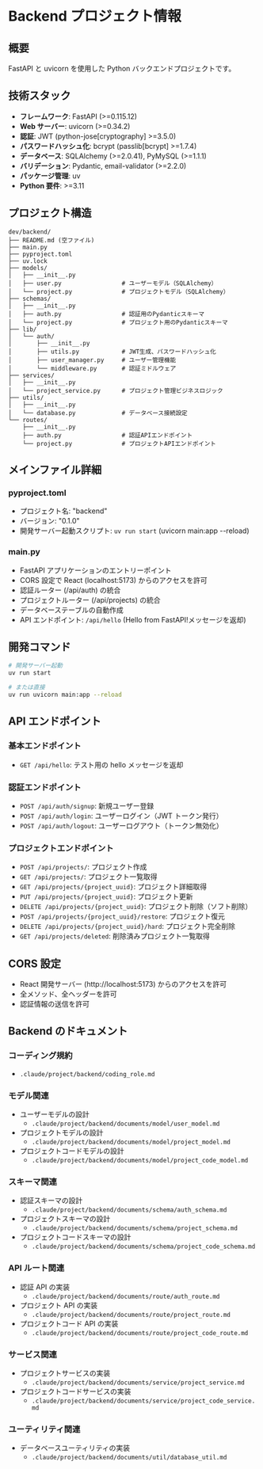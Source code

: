 # Backend プロジェクト情報

## 概要

FastAPI と uvicorn を使用した Python バックエンドプロジェクトです。

## 技術スタック

- **フレームワーク**: FastAPI (>=0.115.12)
- **Web サーバー**: uvicorn (>=0.34.2)
- **認証**: JWT (python-jose[cryptography] >=3.5.0)
- **パスワードハッシュ化**: bcrypt (passlib[bcrypt] >=1.7.4)
- **データベース**: SQLAlchemy (>=2.0.41), PyMySQL (>=1.1.1)
- **バリデーション**: Pydantic, email-validator (>=2.2.0)
- **パッケージ管理**: uv
- **Python 要件**: >=3.11

## プロジェクト構造

```
dev/backend/
├── README.md (空ファイル)
├── main.py
├── pyproject.toml
├── uv.lock
├── models/
│   ├── __init__.py
│   ├── user.py                 # ユーザーモデル（SQLAlchemy）
│   └── project.py              # プロジェクトモデル（SQLAlchemy）
├── schemas/
│   ├── __init__.py
│   ├── auth.py                 # 認証用のPydanticスキーマ
│   └── project.py              # プロジェクト用のPydanticスキーマ
├── lib/
│   └── auth/
│       ├── __init__.py
│       ├── utils.py            # JWT生成、パスワードハッシュ化
│       ├── user_manager.py     # ユーザー管理機能
│       └── middleware.py       # 認証ミドルウェア
├── services/
│   ├── __init__.py
│   └── project_service.py      # プロジェクト管理ビジネスロジック
├── utils/
│   ├── __init__.py
│   └── database.py             # データベース接続設定
└── routes/
    ├── __init__.py
    ├── auth.py                 # 認証APIエンドポイント
    └── project.py              # プロジェクトAPIエンドポイント
```

## メインファイル詳細

### pyproject.toml

- プロジェクト名: "backend"
- バージョン: "0.1.0"
- 開発サーバー起動スクリプト: `uv run start` (uvicorn main:app --reload)

### main.py

- FastAPI アプリケーションのエントリーポイント
- CORS 設定で React (localhost:5173) からのアクセスを許可
- 認証ルーター (/api/auth) の統合
- プロジェクトルーター (/api/projects) の統合
- データベーステーブルの自動作成
- API エンドポイント: `/api/hello` (Hello from FastAPI!メッセージを返却)

## 開発コマンド

```bash
# 開発サーバー起動
uv run start

# または直接
uv run uvicorn main:app --reload
```

## API エンドポイント

### 基本エンドポイント

- `GET /api/hello`: テスト用の hello メッセージを返却

### 認証エンドポイント

- `POST /api/auth/signup`: 新規ユーザー登録
- `POST /api/auth/login`: ユーザーログイン（JWT トークン発行）
- `POST /api/auth/logout`: ユーザーログアウト（トークン無効化）

### プロジェクトエンドポイント

- `POST /api/projects/`: プロジェクト作成
- `GET /api/projects/`: プロジェクト一覧取得
- `GET /api/projects/{project_uuid}`: プロジェクト詳細取得
- `PUT /api/projects/{project_uuid}`: プロジェクト更新
- `DELETE /api/projects/{project_uuid}`: プロジェクト削除（ソフト削除）
- `POST /api/projects/{project_uuid}/restore`: プロジェクト復元
- `DELETE /api/projects/{project_uuid}/hard`: プロジェクト完全削除
- `GET /api/projects/deleted`: 削除済みプロジェクト一覧取得

## CORS 設定

- React 開発サーバー (http://localhost:5173) からのアクセスを許可
- 全メソッド、全ヘッダーを許可
- 認証情報の送信を許可

## Backend のドキュメント

### コーディング規約

- `.claude/project/backend/coding_role.md`

### モデル関連

- ユーザーモデルの設計
  - `.claude/project/backend/documents/model/user_model.md`
- プロジェクトモデルの設計
  - `.claude/project/backend/documents/model/project_model.md`
- プロジェクトコードモデルの設計
  - `.claude/project/backend/documents/model/project_code_model.md`

### スキーマ関連

- 認証スキーマの設計
  - `.claude/project/backend/documents/schema/auth_schema.md`
- プロジェクトスキーマの設計
  - `.claude/project/backend/documents/schema/project_schema.md`
- プロジェクトコードスキーマの設計
  - `.claude/project/backend/documents/schema/project_code_schema.md`

### API ルート関連

- 認証 API の実装
  - `.claude/project/backend/documents/route/auth_route.md`
- プロジェクト API の実装
  - `.claude/project/backend/documents/route/project_route.md`
- プロジェクトコード API の実装
  - `.claude/project/backend/documents/route/project_code_route.md`

### サービス関連

- プロジェクトサービスの実装
  - `.claude/project/backend/documents/service/project_service.md`
- プロジェクトコードサービスの実装
  - `.claude/project/backend/documents/service/project_code_service.md`

### ユーティリティ関連

- データベースユーティリティの実装
  - `.claude/project/backend/documents/util/database_util.md`
